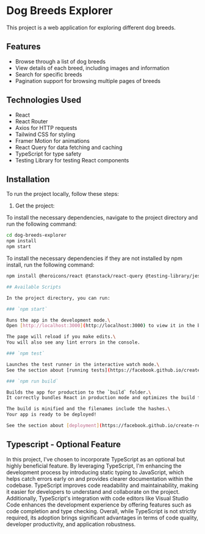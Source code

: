 # Dog Breeds Explorer 

This project is a web application for exploring different dog breeds.

## Features

- Browse through a list of dog breeds
- View details of each breed, including images and information
- Search for specific breeds
- Pagination support for browsing multiple pages of breeds

## Technologies Used

- React
- React Router
- Axios for HTTP requests
- Tailwind CSS for styling
- Framer Motion for animations
- React Query for data fetching and caching
- TypeScript for type safety
- Testing Library for testing React components

## Installation

To run the project locally, follow these steps:

1. Get the project:

To install the necessary dependencies, navigate to the project directory and run the following command:

```bash
cd dog-breeds-explorer
npm install
npm start
```

To install the necessary dependencies if they are not installed by npm install, run the following command:

```bash
npm install @heroicons/react @tanstack/react-query @testing-library/jest-dom @testing-library/react @testing-library/user-event @types/jest @types/node @types/react @types/react-dom axios framer-motion react react-dom react-router-dom react-type-animation tailwindcss typescript web-vitals

## Available Scripts

In the project directory, you can run:

### `npm start`

Runs the app in the development mode.\
Open [http://localhost:3000](http://localhost:3000) to view it in the browser.

The page will reload if you make edits.\
You will also see any lint errors in the console.

### `npm test`

Launches the test runner in the interactive watch mode.\
See the section about [running tests](https://facebook.github.io/create-react-app/docs/running-tests) for more information.

### `npm run build`

Builds the app for production to the `build` folder.\
It correctly bundles React in production mode and optimizes the build for the best performance.

The build is minified and the filenames include the hashes.\
Your app is ready to be deployed!

See the section about [deployment](https://facebook.github.io/create-react-app/docs/deployment) for more information.
```
## Typescript - Optional Feature

In this project, I've chosen to incorporate TypeScript as an optional but highly beneficial feature. By leveraging TypeScript, I'm enhancing the development process by introducing static typing to JavaScript, which helps catch errors early on and provides clearer documentation within the codebase. TypeScript improves code readability and maintainability, making it easier for developers to understand and collaborate on the project. Additionally, TypeScript's integration with code editors like Visual Studio Code enhances the development experience by offering features such as code completion and type checking. Overall, while TypeScript is not strictly required, its adoption brings significant advantages in terms of code quality, developer productivity, and application robustness.